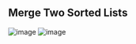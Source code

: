 ## Merge Two Sorted Lists

![image](https://github.com/karpo27/LeetCode_Python/assets/54405665/cf1375de-2afc-4254-aee5-08ddaf1d8e7c)
![image](https://github.com/karpo27/LeetCode_Python/assets/54405665/309eaf54-7cb8-44f9-bd65-d1f5abdb0a1a)

